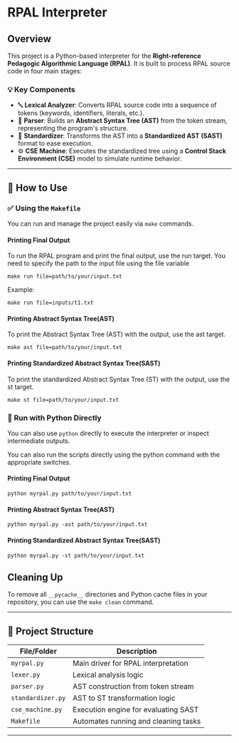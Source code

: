 # RPAL Interpreter

## Overview

This project is a Python-based interpreter for the **Right-reference Pedagogic Algorithmic Language (RPAL)**. It is built to process RPAL source code in four main stages:

### 💡 Key Components

- 🔤 **Lexical Analyzer**: Converts RPAL source code into a sequence of tokens (keywords, identifiers, literals, etc.).
- 🌳 **Parser**: Builds an **Abstract Syntax Tree (AST)** from the token stream, representing the program's structure.
- 🔁 **Standardizer**: Transforms the AST into a **Standardized AST (SAST)** format to ease execution.
- ⚙️ **CSE Machine**: Executes the standardized tree using a **Control Stack Environment (CSE)** model to simulate runtime behavior.

---

## 🔧 How to Use

### ✅ Using the `Makefile`

You can run and manage the project easily via `make` commands.

#### Printing Final Output
To run the RPAL program and print the final output, use the run target. You need to specify the path to the input file using the file variable
```
make run file=path/to/your/input.txt
```
Example:
```
make run file=inputs/t1.txt
```

#### Printing  Abstract Syntax Tree(AST)
To print the Abstract Syntax Tree (AST) with the output, use the ast target.
```
make ast file=path/to/your/input.txt
```

#### Printing Standardized Abstract Syntax Tree(SAST)
To print the standardized Abstract Syntax Tree (ST) with the output, use the st target.
```
make st file=path/to/your/input.txt
```


### 🐍 Run with Python Directly

You can also use `python` directly to execute the interpreter or inspect intermediate outputs.

You can also run the scripts directly using the python command with the appropriate switches.

#### Printing Final Output
```
python myrpal.py path/to/your/input.txt
```

#### Printing Abstract Syntax Tree(AST)
```
python myrpal.py -ast path/to/your/input.txt 
```

#### Printing Standardized Abstract Syntax Tree(SAST)
```
python myrpal.py -st path/to/your/input.txt 
```


## Cleaning Up
To remove all `__pycache__` directories and Python cache files in your repository, you can use the `make clean` command.



---

## 📁 Project Structure

| File/Folder       | Description                                       |
|------------------|---------------------------------------------------|
| `myrpal.py`       | Main driver for RPAL interpretation               |
| `lexer.py`        | Lexical analysis logic                            |
| `parser.py`       | AST construction from token stream                |
| `standardizer.py` | AST to ST transformation logic                  |
| `cse_machine.py`  | Execution engine for evaluating SAST              |
| `Makefile`        | Automates running and cleaning tasks              |

---

